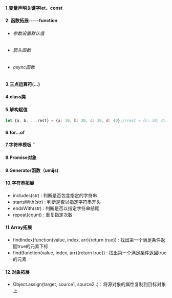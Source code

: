 #### 1.变量声明关键字let、const

#### 2. 函数拓展-----function

- ###### 参数设置默认值

- ###### 箭头函数

- ###### async函数

#### 3.三点运算符(...)

#### 4.class类

#### 5.解构赋值

 ```js
 let {a, b, ...rest} = {a: 10, b: 20, c: 30, d: 40};//rest = {c: 30, d: 40}
 ```

#### 6.for...of

#### 7.字符串模板 ``

#### 8.Promise对象

#### 9.Generator函数（umijs)

#### 10.字符串拓展

- includes(str) : 判断是否包含指定的字符串
- startsWith(str) : 判断是否以指定字符串开头
- endsWith(str) : 判断是否以指定字符串结尾
- repeat(count) : 重复指定次数

#### 11.Array拓展

- findIndex(function(value, index, arr){return true}) : 找出第一个满足条件返回true的元素下标
- find(function(value, index, arr){return true}) : 找出第一个满足条件返回true的元素

#### 12.对象拓展

- Object.assign(target, source1, source2..)：将源对象的属性复制到目标对象上